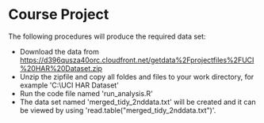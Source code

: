 Course Project
==========================================

The following procedures will produce the required data set:
- Download the data from https://d396qusza40orc.cloudfront.net/getdata%2Fprojectfiles%2FUCI%20HAR%20Dataset.zip 
- Unzip the zipfile and copy all foldes and files to your work directory, for example 'C:\UCI HAR Dataset\'
- Run the code file named 'run_analysis.R'
- The data set named 'merged_tidy_2nddata.txt' will be created and it can be viewed by using 'read.table("merged_tidy_2nddata.txt")'.